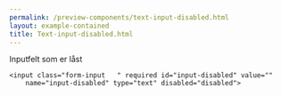 ```yaml
--- 
permalink: /preview-components/text-input-disabled.html
layout: example-contained 
title: Text-input-disabled.html
---
```

<div class="form-group">
    <label class="form-label " for="input-disabled"
        id="form-label-input-disabled">
        Inputfelt som er låst
    </label>

    <input class="form-input   " required id="input-disabled" value=""
        name="input-disabled" type="text" disabled="disabled">
</div>